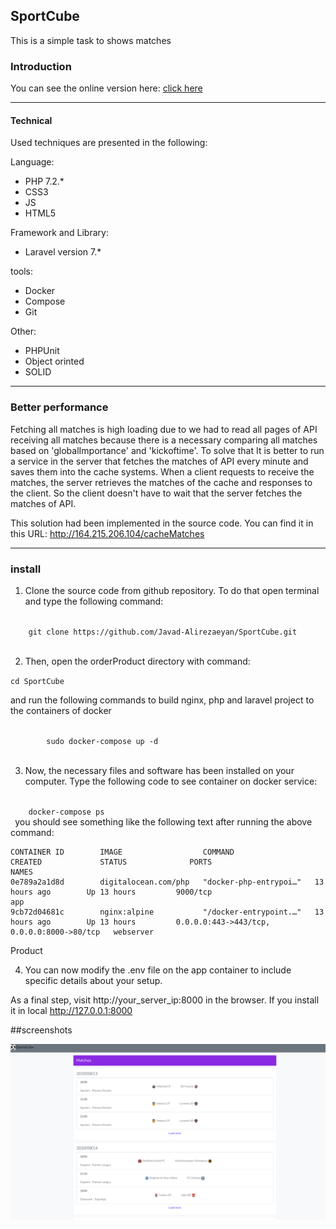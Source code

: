 
<h2>SportCube</h2>

This is a simple task to shows matches 

<h3>Introduction</h3>
You can see the online version here:
  <a href="http://164.215.206.104" target="_blank">click here</a>


<hr />
<h4> Technical</h4>  
Used techniques are presented in the following:

Language:
<ul>
<li>PHP 7.2.*</li>
<li>CSS3</li>
<li>JS</li>
<li>HTML5</li>
</ul>

Framework and Library:
<ul>
<li>Laravel version 7.*</li>
</ul>

tools:
<ul>
<li>Docker</li>
<li>Compose</li>
<li>Git</li>
</ul>

Other:
<ul>
<li>PHPUnit</li>
<li>Object orinted</li>
<li>SOLID</li>
</ul>
<hr />

<h3>Better performance</h3> 
Fetching all matches is high loading due to we had to read all pages of API receiving all matches because there is a necessary comparing all matches based on 'globalImportance' and 'kickoftime'. To solve that 
It is better to run a service in the server that fetches the matches of API every minute and saves them into the cache systems.
When a client requests to receive the matches, the server retrieves the matches of the cache and responses to the client.
So the client doesn't have to wait that the server fetches the matches of API.

This solution had been implemented in the source code. You can find it in this URL:
 <a href="http://164.215.206.104/cacheMatches" target="_blank">http://164.215.206.104/cacheMatches</a>


 <hr/>
 
<h3>install</h3> 
 
 1. Clone the source code from github repository. To do that open terminal and type the following command:
  
  <code>
    git clone https://github.com/Javad-Alirezaeyan/SportCube.git
    </code>
          
 2. Then, open the  orderProduct directory with command: 
 
 <code>cd SportCube </code>
  
  and run the following commands  to build nginx, php and laravel project to the containers of docker
    
  <code>
        sudo docker-compose up -d
  </code>
      
 
    
 3. Now, the necessary files and software has been installed on your computer. Type the following code to see container on docker service:
 
 <code>
    docker-compose ps
 </code>
you should see something like the following  text after running the above command:


 
    CONTAINER ID        IMAGE                  COMMAND                  CREATED             STATUS              PORTS                                        NAMES
    0e789a2a1d8d        digitalocean.com/php   "docker-php-entrypoi…"   13 hours ago        Up 13 hours         9000/tcp                                     app
    9cb72d04681c        nginx:alpine           "/docker-entrypoint.…"   13 hours ago        Up 13 hours         0.0.0.0:443->443/tcp, 0.0.0.0:8000->80/tcp   webserver

Product


 4. You can now modify the .env file on the app container to include specific details about your setup.
    
 
 
 As a final step,  visit http://your_server_ip:8000 in the browser. If you install it in local  <a target="_blank" href="http://http://127.0.0.1:8000" > http://127.0.0.1:8000</a>

##screenshots


![alt text](https://github.com/Javad-Alirezaeyan/SportCube/blob/master/screenshots/1.png)

